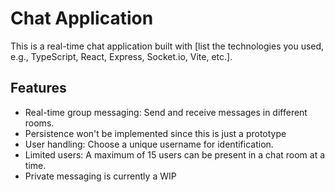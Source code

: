 # Chat Application
This is a real-time chat application built with [list the technologies you used, e.g., TypeScript, React, Express, Socket.io, Vite, etc.].

## Features
* Real-time group messaging: Send and receive messages in different rooms.
* Persistence won't be implemented since this is just a prototype
* User handling: Choose a unique username for identification.
* Limited users: A maximum of 15 users can be present in a chat room at a time.
* Private messaging is currently a WIP

<!-- ### Prerequisites
Before you begin, ensure you have met the following requirements:

You have installed Node.js and Yarn.
You have a basic understanding of TypeScript, React, and Socket.io.
 -->
